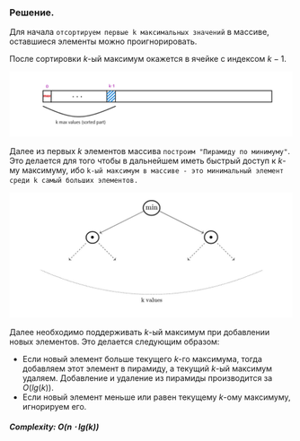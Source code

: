 ### Решение.

Для начала `отсортируем первые k максимальных значений` в массиве, оставшиеся элементы можно проигнорировать.

После сортировки $k$-ый максимум окажется в ячейке с индексом $k-1$.

![Иллюстрация к проекту](https://github.com/GiBBS-Matvey/Source-cpp/raw/master/K-th_Nearest_Obstacle_Queries/Images/K_nearest_obstacles(last).png)


Далее из первых $k$ элементов массива `построим "Пирамиду по минимуму"`. Это делается для того чтобы в дальнейшем иметь быстрый доступ к $k$-му максимуму, ибо `k-ый максимум в массиве - это минимальный элемент среди k самый больших элементов.`

![Иллюстрация к проекту](https://github.com/GiBBS-Matvey/Source-cpp/raw/master/K-th_Nearest_Obstacle_Queries/Images/Pyramid_K_Nearest(final).jpg)

Далее необходимо поддерживать $k$-ый максимум при добавлении новых элементов. Это делается следующим образом:
- Если новый элемент больше текущего $k$-го максимума, тогда добавляем этот элемент в пирамиду, а текущий $k$-ый максимум удаляем.
  Добавление и удаление из пирамиды производится за $O(lg(k))$.
- Если новый элемент меньше или равен текущему $k$-ому максимуму, игнорируем его.

##### Complexity: $O(n\cdot lg(k))$
